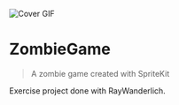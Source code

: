 ![Cover GIF](https://valentin.work/images/work-videos/zombie.gif)

# ZombieGame

> A zombie game created with SpriteKit

Exercise project done with RayWanderlich.
